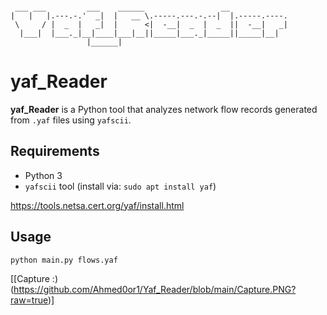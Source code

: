```

 ___ ___         ___    ______                 __             
|   |   |.---.-.'  _|  |   __ \.-----.---.-.--|  |.-----.----.
 \     / |  _  |   _|  |      <|  -__|  _  |  _  ||  -__|   _|
  |___|  |___._|__|____|___|__||_____|___._|_____||_____|__|  
                 |______|                                     

```

# yaf_Reader

**yaf_Reader** is a Python tool that analyzes network flow records generated from `.yaf` files using `yafscii`.


## Requirements
- Python 3
- `yafscii` tool (install via: `sudo apt install yaf`)

https://tools.netsa.cert.org/yaf/install.html

## Usage

```bash
python main.py flows.yaf
```

[[Capture :) (https://github.com/Ahmed0or1/Yaf_Reader/blob/main/Capture.PNG?raw=true)]

